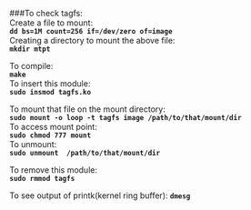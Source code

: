 ###To check tagfs:<br/>
Create a file to mount:<br/>
**`dd bs=1M count=256 if=/dev/zero of=image`**<br/>
Creating a directory to mount the above file:<br/>
**`mkdir mtpt`**<br/>


To compile:<br/>
**`make`**<br/>
To insert this module: <br/>
**`sudo insmod tagfs.ko `**<br/>

To mount that file on the mount directory:<br/>
**`sudo mount -o loop -t tagfs image /path/to/that/mount/dir `**<br/>
To access mount point:<br/>
**`sudo chmod 777 mount `**<br/>
To unmount: <br/>
**`sudo unmount  /path/to/that/mount/dir `**<br/>

To remove this module: <br/>
**`sudo rmmod tagfs `**<br/>

To see output of printk(kernel ring buffer):
**`dmesg `**<br/>


